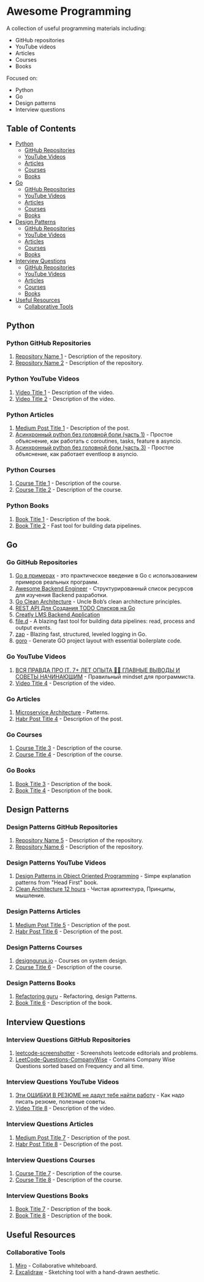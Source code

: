 # Awesome Programming

A collection of useful programming materials including:

- GitHub repositories
- YouTube videos
- Articles
- Courses
- Books

Focused on:

- Python
- Go
- Design patterns
- Interview questions

## Table of Contents
- [Python](#python)
  - [GitHub Repositories](#python-github-repositories)
  - [YouTube Videos](#python-youtube-videos)
  - [Articles](#python-articles)
  - [Courses](#python-courses)
  - [Books](#python-books)
- [Go](#go)
  - [GitHub Repositories](#go-github-repositories)
  - [YouTube Videos](#go-youtube-videos)
  - [Articles](#go-articles)
  - [Courses](#go-courses)
  - [Books](#go-books)
- [Design Patterns](#design-patterns)
  - [GitHub Repositories](#design-patterns-github-repositories)
  - [YouTube Videos](#design-patterns-youtube-videos)
  - [Articles](#design-patterns-articles)
  - [Courses](#design-patterns-courses)
  - [Books](#design-patterns-books)
- [Interview Questions](#interview-questions)
  - [GitHub Repositories](#interview-questions-github-repositories)
  - [YouTube Videos](#interview-questions-youtube-videos)
  - [Articles](#interview-questions-articles)
  - [Courses](#interview-questions-courses)
  - [Books](#interview-questions-books)
- [Useful Resources](#useful-resources)
  - [Collaborative Tools](#collaborative-tools)

## Python

### Python GitHub Repositories
1. [Repository Name 1](https://github.com/username/repo1) - Description of the repository.
2. [Repository Name 2](https://github.com/username/repo2) - Description of the repository.

### Python YouTube Videos
1. [Video Title 1](https://www.youtube.com/watch?v=example1) - Description of the video.
2. [Video Title 2](https://www.youtube.com/watch?v=example2) - Description of the video.

### Python Articles
1. [Medium Post Title 1](https://medium.com/@username/post1) - Description of the post.
2. [Асинхронный python без головной боли (часть 1)](https://habr.com/ru/articles/667630/) - Простое объяснение, как работать с coroutines, tasks, feature в asyncio.
3. [Асинхронный python без головной боли (часть 3)](https://habr.com/ru/articles/774582/) - Простое объяснение, как работает eventloop в asyncio.

### Python Courses
1. [Course Title 1](https://www.udemy.com/course/example1) - Description of the course.
2. [Course Title 2](https://www.coursera.org/learn/example2) - Description of the course.

### Python Books
1. [Book Title 1](https://www.amazon.com/dp/example1) - Description of the book.
2. [Book Title 2](https://www.amazon.com/dp/example2) - Fast tool for building data pipelines.

## Go

### Go GitHub Repositories
1. [Go в примерах](https://gobyexample.com.ru/) - это практическое введение в Go с использованием примеров реальных программ.
2. [Awesome Backend Engineer](https://github.com/zhashkevych/awesome-backend) - Структурированный список ресурсов для изучения Backend разработки.
3. [Go Clean Architecture](https://github.com/zhashkevych/go-clean-architecture) - Uncle Bob’s clean architecture principles.
4. [REST API Для Создания TODO Списков на Go](https://github.com/zhashkevych/todo-app)
5. [Creatly LMS Backend Application](https://github.com/Creatly/creatly-backend)
6. [file.d](https://github.com/ozontech/file.d) - A blazing fast tool for building data pipelines: read, process and output events.
7. [zap](https://github.com/uber-go/zap) - Blazing fast, structured, leveled logging in Go.
8. [goro](https://github.com/hanagantig/goro) - Generate GO project layout with essential boilerplate code.

### Go YouTube Videos
1. [ВСЯ ПРАВДА ПРО IT. 7+ ЛЕТ ОПЫТА 👨‍💻 ГЛАВНЫЕ ВЫВОДЫ И СОВЕТЫ НАЧИНАЮЩИМ](https://www.youtube.com/watch?v=9qcBzqUuUyM) - Правильный mindset для программиста.
2. [Video Title 4](https://www.youtube.com/watch?v=example4) - Description of the video.

### Go Articles
1. [Microservice Architecture](https://microservices.io/) - Patterns.
2. [Habr Post Title 4](https://habr.com/en/post/4) - Description of the post.

### Go Courses
1. [Course Title 3](https://www.udemy.com/course/example3) - Description of the course.
2. [Course Title 4](https://www.coursera.org/learn/example4) - Description of the course.

### Go Books
1. [Book Title 3](https://www.amazon.com/dp/example3) - Description of the book.
2. [Book Title 4](https://www.amazon.com/dp/example4) - Description of the book.

## Design Patterns

### Design Patterns GitHub Repositories
1. [Repository Name 5](https://github.com/username/repo5) - Description of the repository.
2. [Repository Name 6](https://github.com/username/repo6) - Description of the repository.

### Design Patterns YouTube Videos
1. [Design Patterns in Object Oriented Programming](https://www.youtube.com/playlist?list=PLrhzvIcii6GNjpARdnO4ueTUAVR9eMBpc) - Simpe explanation patterns from "Head First" book.
2. [Clean Architecture 12 hours](https://www.youtube.com/watch?v=WlCDcr8JYFU) - Чистая архитектура, Принципы, мышление.

### Design Patterns Articles
1. [Medium Post Title 5](https://medium.com/@username/post5) - Description of the post.
2. [Habr Post Title 6](https://habr.com/en/post/6) - Description of the post.

### Design Patterns Courses
1. [designgurus.io](https://www.designgurus.io/bundle/all-courses) - Сourses on system design.
2. [Course Title 6](https://www.coursera.org/learn/example6) - Description of the course.

### Design Patterns Books
1. [Refactoring guru](https://refactoring.guru/) - Refactoring, design Patterns.
2. [Book Title 6](https://www.amazon.com/dp/example6) - Description of the book.

## Interview Questions

### Interview Questions GitHub Repositories
1. [leetcode-screenshotter](https://github.com/akhilkammila/leetcode-screenshotter) - Screenshots leetcode editorials and problems.
2. [LeetCode-Questions-CompanyWise](https://github.com/krishnadey30/LeetCode-Questions-CompanyWise) - Contains Company Wise Questions sorted based on Frequency and all time.

### Interview Questions YouTube Videos
1. [Эти ОШИБКИ В РЕЗЮМЕ не дадут тебе найти работу](https://www.youtube.com/watch?v=S75omSPqWpU) - Как надо писать резюме, полезные советы.
2. [Video Title 8](https://www.youtube.com/watch?v=example8) - Description of the video.

### Interview Questions Articles
1. [Medium Post Title 7](https://medium.com/@username/post7) - Description of the post.
2. [Habr Post Title 8](https://habr.com/en/post/8) - Description of the post.

### Interview Questions Courses
1. [Course Title 7](https://www.udemy.com/course/example7) - Description of the course.
2. [Course Title 8](https://www.coursera.org/learn/example8) - Description of the course.

### Interview Questions Books
1. [Book Title 7](https://www.amazon.com/dp/example7) - Description of the book.
2. [Book Title 8](https://www.amazon.com/dp/example8) - Description of the book.

## Useful Resources

### Collaborative Tools
1. [Miro](https://miro.com/) - Collaborative whiteboard.
2. [Excalidraw](https://excalidraw.com/) - Sketching tool with a hand-drawn aesthetic.
